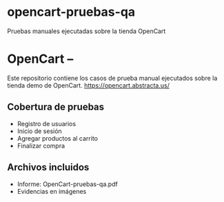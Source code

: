 # opencart-pruebas-qa
Pruebas manuales ejecutadas sobre la tienda OpenCart


# OpenCart – 

Este repositorio contiene los casos de prueba manual ejecutados sobre la tienda demo de OpenCart.
https://opencart.abstracta.us/

##  Cobertura de pruebas
- Registro de usuarios
- Inicio de sesión
- Agregar productos al carrito
- Finalizar compra

##  Archivos incluidos
- Informe: OpenCart-pruebas-qa.pdf 
- Evidencias en imágenes
